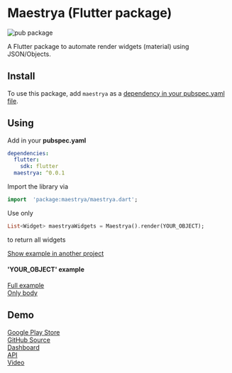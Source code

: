 
# Maestrya (Flutter package)

![pub package](https://img.shields.io/pub/v/maestrya.svg)

A Flutter package to automate render widgets (material) using JSON/Objects. 

## Install

To use this package, add `maestrya` as a <a href="https://flutter.io/platform-plugins/" target="_blank">dependency in your pubspec.yaml file</a>.

## Using

Add in your **pubspec.yaml**

```yaml
dependencies:
  flutter:
    sdk: flutter
  maestrya: ^0.0.1
```

Import the library via

```dart
import  'package:maestrya/maestrya.dart';
```

Use only 

```dart
List<Widget> maestryaWidgets = Maestrya().render(YOUR_OBJECT);
```

to return all widgets

<a href="https://github.com/maestrya/flutter-demo/blob/master/lib/main.dart" target="_blank">Show example in another project</a><br>

#### 'YOUR_OBJECT' example
<a href="https://pastebin.com/raw/Y0LVeEaz" target="_blank">Full example</a><br>
<a href="https://pastebin.com/raw/ivvnyuAh" target="_blank">Only body</a><br>

## Demo

<a href="https://play.google.com/store/apps/details?id=com.velrino.maestrya" target="_blank">Google Play Store</a><br>
<a href="https://github.com/maestrya/flutter-demo" target="_blank">GitHub Source</a><br>
<a href="https://maestrya.github.io/dashboard" target="_blank">Dashboard</a><br>
<a href="http://protected-ridge-35353.herokuapp.com/api/pages/page_test" target="_blank">API</a><br>
<a href="https://youtu.be/WxNpEnBg1mI" target="_blank">Video</a><br>


